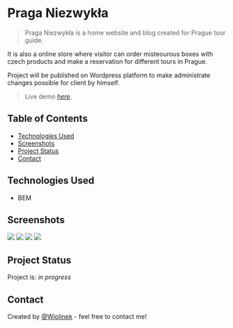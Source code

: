 # Praga Niezwykła

> Praga Niezwykła is a home website and blog created for Prague tour guide.

It is also a online store where visitor can order misteourous boxes with czech products and make a reservation for different tours in Prague.

Project will be published on Wordpress platform to make administrate changes possible for client by himself.


> Live demo [_here_](https://www.example.com).


## Table of Contents
* [Technologies Used](#technologies-used)
* [Screenshots](#screenshots)
* [Project Status](#project-status)
* [Contact](#contact)


## Technologies Used
- BEM


## Screenshots
![](main.png)
![](walks.png)
![](boxes.png)
![](blog.png)


## Project Status
Project is: _in progress_


## Contact
Created by [@Wiolinek](https://www.u-v.codes) - feel free to contact me!
